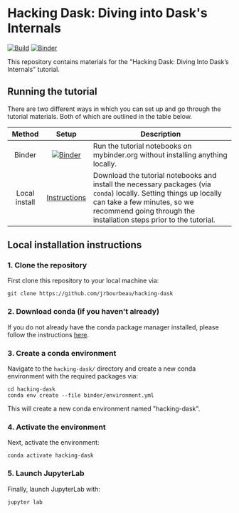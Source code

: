 # Hacking Dask: Diving into Dask's Internals

[![Build](https://github.com/jrbourbeau/hacking-dask/actions/workflows/build.yml/badge.svg)](https://github.com/jrbourbeau/hacking-dask/actions/workflows/build.yml)
[![Binder](https://mybinder.org/badge_logo.svg)](https://mybinder.org/v2/gh/jrbourbeau/hacking-dask/main?urlpath=lab)

This repository contains materials for the "Hacking Dask: Diving Into Dask’s Internals" tutorial.

## Running the tutorial

There are two different ways in which you can set up and go through the tutorial materials. Both of which are outlined in the table below.

|     Method    | Setup | Description |
| :-----------: | :-----------: | ----------- |
| Binder        | [![Binder](https://mybinder.org/badge_logo.svg)](https://mybinder.org/v2/gh/jrbourbeau/hacking-dask/main?urlpath=lab)         | Run the tutorial notebooks on mybinder.org without installing anything locally.       |
| Local install | [Instructions](#Local-installation-instructions)          | Download the tutorial notebooks and install the necessary packages (via `conda`) locally. Setting things up locally can take a few minutes, so we recommend going through the installation steps prior to the tutorial.    |


## Local installation instructions

### 1. Clone the repository

First clone this repository to your local machine via:

```
git clone https://github.com/jrbourbeau/hacking-dask
```

### 2. Download conda (if you haven't already)

If you do not already have the conda package manager installed, please follow the instructions [here](https://docs.conda.io/en/latest/miniconda.html). 

### 3. Create a conda environment

Navigate to the `hacking-dask/` directory and create a new conda environment with the required
packages via:

```terminal
cd hacking-dask
conda env create --file binder/environment.yml
```

This will create a new conda environment named "hacking-dask".

### 4. Activate the environment

Next, activate the environment:

```
conda activate hacking-dask
```

### 5. Launch JupyterLab

Finally, launch JupyterLab with:

```
jupyter lab
```